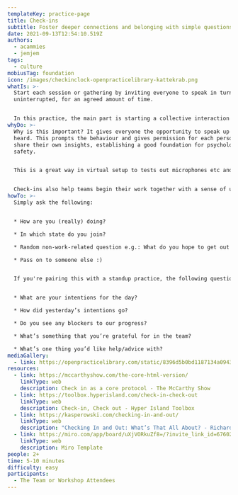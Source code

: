 ```yaml
---
templateKey: practice-page
title: Check-ins
subtitle: Foster deeper connections and belonging with simple questions
date: 2021-09-13T12:54:10.519Z
authors:
  - acammies
  - jemjem
tags:
  - culture
mobiusTag: foundation
icon: /images/checkinclock-openpracticelibrary-kattekrab.png
whatIs: >-
  Start each session or gathering by inviting everyone to speak in turn,
  uninterrupted, for an agreed amount of time.


  In this practice, the main part is starting a collective interaction by being allowed to say something and be easily heard by everyone.
whyDo: >-
  Why is this important? It gives everyone the opportunity to speak up and be
  heard. This prompts the behaviour and gives permission for each person to
  share their own insights, establishing a good foundation for psychological
  safety.


  This is a great way in virtual setup to tests out microphones etc and sets the expectation that everyone can talk.


  Check-ins also help teams begin their work together with a sense of unity as they share and hear about how each of them come in, establishing presence and purpose.
howTo: >-
  Simply ask the following:


  * How are you (really) doing?

  * In which state do you join?

  * Random non-work-related question e.g.: What do you hope to get out of this call/meeting/workshop?

  * Pass on to someone else :)


  If you're pairing this with a standup practice, the following questions are great for sharing information and for accountability and for creating feedback loops!


  * What are your intentions for the day?

  * How did yesterday’s intentions go?

  * Do you see any blockers to our progress?

  * What’s something that you’re grateful for in the team?

  * What’s one thing you’d like help/advice with?
mediaGallery:
  - link: https://openpracticelibrary.com/static/8396d5b0bd1187134a09430e2fa969da/0a098/checkinclock-openpracticelibrary-kattekrab.png
resources:
  - link: https://mccarthyshow.com/the-core-html-version/
    linkType: web
    description: Check in as a core protocol - The McCarthy Show
  - link: https://toolbox.hyperisland.com/check-in-check-out
    linkType: web
    description: Check-in, Check out - Hyper Island Toolbox
  - link: https://kasperowski.com/checking-in-and-out/
    linkType: web
    description: "Checking In and Out: What’s That All About? - Richard Kasperowski"
  - link: https://miro.com/app/board/uXjVORkuZf8=/?invite_link_id=676025339656
    linkType: web
    description: Miro Template
people: 2+
time: 5-10 minutes
difficulty: easy
participants:
  - The Team or Workshop Attendees
---
```

